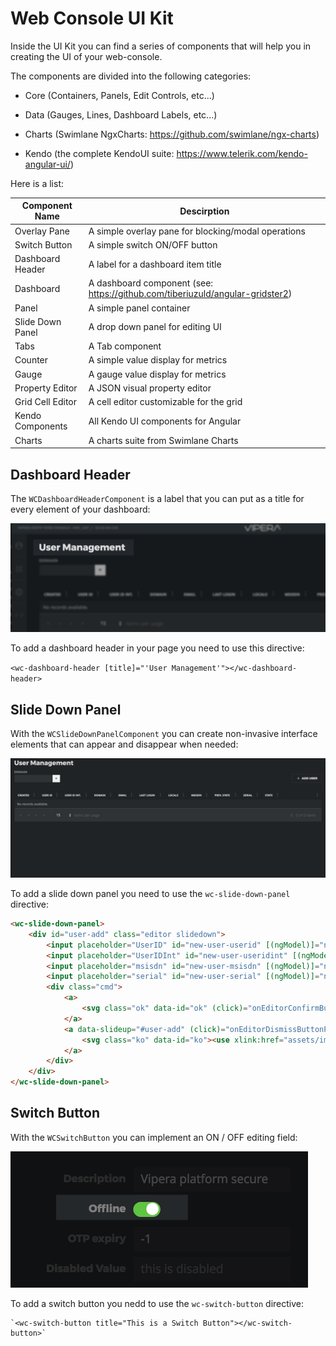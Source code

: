 # 

# Web Console UI Kit



Inside the UI Kit you can find a series of components that will help you in creating the UI of your web-console.

The components are divided into the following categories:

- Core (Containers, Panels, Edit Controls, etc...)

- Data (Gauges, Lines, Dashboard Labels, etc...)

- Charts (Swimlane NgxCharts: https://github.com/swimlane/ngx-charts)

- Kendo (the complete KendoUI suite: https://www.telerik.com/kendo-angular-ui/)


Here is a list:

| Component Name   | Descirption                                                  |
| ---------------- | ------------------------------------------------------------ |
| Overlay Pane     | A simple overlay pane for blocking/modal operations          |
| Switch Button    | A simple switch ON/OFF button                                |
| Dashboard Header | A label for a dashboard item title                           |
| Dashboard        | A dashboard component (see: https://github.com/tiberiuzuld/angular-gridster2) |
| Panel            | A simple panel container                                     |
| Slide Down Panel | A drop down panel for editing UI                             |
| Tabs             | A Tab component                                              |
| Counter          | A simple value display for metrics                           |
| Gauge            | A gauge value display for metrics                            |
| Property Editor  | A JSON visual property editor                                |
| Grid Cell Editor | A cell editor customizable for the grid                      |
| Kendo Components | All Kendo UI components for Angular                          |
| Charts           | A charts suite from Swimlane Charts                          |



## Dashboard Header

The `WCDashboardHeaderComponent` is a label that you can put as a title for every element of your dashboard:

![](./images/dashboard-header2.png)



To add a dashboard header in your page you need to use this directive:

`<wc-dashboard-header [title]="'User Management'"></wc-dashboard-header>` 



## Slide Down Panel

With the `WCSlideDownPanelComponent` you can create non-invasive interface elements that can appear and disappear when needed:

![](./images/slide-down-panel.gif)



To add a slide down panel you need to use the `wc-slide-down-panel` directive:

```html
<wc-slide-down-panel>
    <div id="user-add" class="editor slidedown">
        <input placeholder="UserID" id="new-user-userid" [(ngModel)]="newUserModel.userId">
        <input placeholder="UserIDInt" id="new-user-useridint" [(ngModel)]="newUserModel.userIdInt">
        <input placeholder="msisdn" id="new-user-msisdn" [(ngModel)]="newUserModel.msisdn">
        <input placeholder="serial" id="new-user-serial" [(ngModel)]="newUserModel.serial">
        <div class="cmd">
            <a>
                <svg class="ok" data-id="ok" (click)="onEditorConfirmButtonPressed()"><use xlink:href="assets/img/icons.svg#ico-ok"></use></svg> 
            </a>
            <a data-slideup="#user-add" (click)="onEditorDismissButtonPressed()">
                <svg class="ko" data-id="ko"><use xlink:href="assets/img/icons.svg#ico-ko"></use></svg>
            </a>
        </div>
    </div>
</wc-slide-down-panel>
```



## Switch Button

With the `WCSwitchButton` you can implement an ON / OFF editing field:

![](./images/switch-button.gif)

To add a switch button you nedd to use the `wc-switch-button` directive:

    `<wc-switch-button title="This is a Switch Button"></wc-switch-button>`





